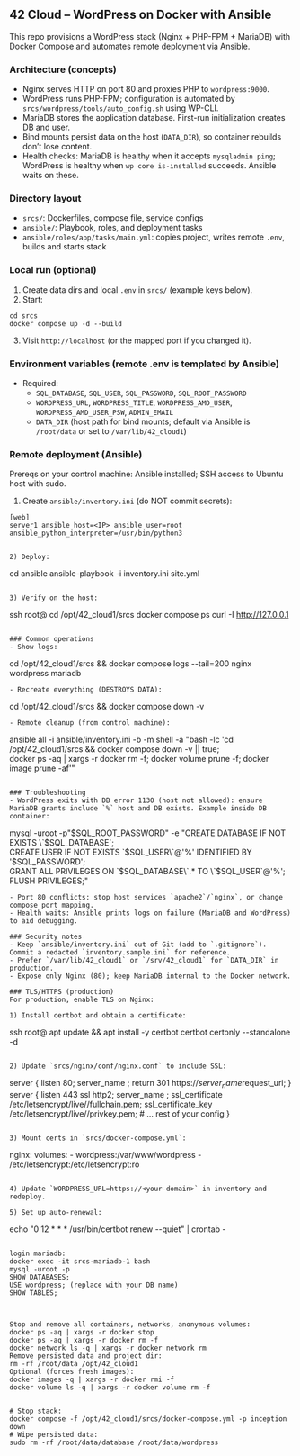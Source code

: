 ## 42 Cloud – WordPress on Docker with Ansible

This repo provisions a WordPress stack (Nginx + PHP-FPM + MariaDB) with Docker Compose and automates remote deployment via Ansible.

### Architecture (concepts)
- Nginx serves HTTP on port 80 and proxies PHP to `wordpress:9000`.
- WordPress runs PHP-FPM; configuration is automated by `srcs/wordpress/tools/auto_config.sh` using WP-CLI.
- MariaDB stores the application database. First-run initialization creates DB and user.
- Bind mounts persist data on the host (`DATA_DIR`), so container rebuilds don’t lose content.
- Health checks: MariaDB is healthy when it accepts `mysqladmin ping`; WordPress is healthy when `wp core is-installed` succeeds. Ansible waits on these.

### Directory layout
- `srcs/`: Dockerfiles, compose file, service configs
- `ansible/`: Playbook, roles, and deployment tasks
- `ansible/roles/app/tasks/main.yml`: copies project, writes remote `.env`, builds and starts stack

### Local run (optional)
1) Create data dirs and local `.env` in `srcs/` (example keys below).
2) Start:
```
cd srcs
docker compose up -d --build
```
3) Visit `http://localhost` (or the mapped port if you changed it).

### Environment variables (remote .env is templated by Ansible)
- Required:
  - `SQL_DATABASE`, `SQL_USER`, `SQL_PASSWORD`, `SQL_ROOT_PASSWORD`
  - `WORDPRESS_URL`, `WORDPRESS_TITLE`, `WORDPRESS_AMD_USER`, `WORDPRESS_AMD_USER_PSW`, `ADMIN_EMAIL`
  - `DATA_DIR` (host path for bind mounts; default via Ansible is `/root/data` or set to `/var/lib/42_cloud1`)

### Remote deployment (Ansible)
Prereqs on your control machine: Ansible installed; SSH access to Ubuntu host with sudo.

1) Create `ansible/inventory.ini` (do NOT commit secrets):
```
[web]
server1 ansible_host=<IP> ansible_user=root ansible_python_interpreter=/usr/bin/python3


2) Deploy:
```
cd ansible
ansible-playbook -i inventory.ini site.yml
```

3) Verify on the host:
```
ssh root@<IP>
cd /opt/42_cloud1/srcs
docker compose ps
curl -I http://127.0.0.1
```

### Common operations
- Show logs:
```
cd /opt/42_cloud1/srcs && docker compose logs --tail=200 nginx wordpress mariadb
```
- Recreate everything (DESTROYS DATA):
```
cd /opt/42_cloud1/srcs && docker compose down -v
```
- Remote cleanup (from control machine):
```
ansible all -i ansible/inventory.ini -b -m shell -a "bash -lc 'cd /opt/42_cloud1/srcs && docker compose down -v || true; \
docker ps -aq | xargs -r docker rm -f; docker volume prune -f; docker image prune -af'"
```

### Troubleshooting
- WordPress exits with DB error 1130 (host not allowed): ensure MariaDB grants include `%` host and DB exists. Example inside DB container:
```
mysql -uroot -p"$SQL_ROOT_PASSWORD" -e "CREATE DATABASE IF NOT EXISTS \`$SQL_DATABASE\`; \
CREATE USER IF NOT EXISTS \`$SQL_USER\`@'%' IDENTIFIED BY '$SQL_PASSWORD'; \
GRANT ALL PRIVILEGES ON \`$SQL_DATABASE\`.* TO \`$SQL_USER\`@'%'; FLUSH PRIVILEGES;"
```
- Port 80 conflicts: stop host services `apache2`/`nginx`, or change compose port mapping.
- Health waits: Ansible prints logs on failure (MariaDB and WordPress) to aid debugging.

### Security notes
- Keep `ansible/inventory.ini` out of Git (add to `.gitignore`). Commit a redacted `inventory.sample.ini` for reference.
- Prefer `/var/lib/42_cloud1` or `/srv/42_cloud1` for `DATA_DIR` in production.
- Expose only Nginx (80); keep MariaDB internal to the Docker network.

### TLS/HTTPS (production)
For production, enable TLS on Nginx:

1) Install certbot and obtain a certificate:
```
ssh root@<IP>
apt update && apt install -y certbot
certbot certonly --standalone -d <your-domain>
```

2) Update `srcs/nginx/conf/nginx.conf` to include SSL:
```
server {
    listen 80;
    server_name <your-domain>;
    return 301 https://$server_name$request_uri;
}
server {
    listen 443 ssl http2;
    server_name <your-domain>;
    ssl_certificate /etc/letsencrypt/live/<your-domain>/fullchain.pem;
    ssl_certificate_key /etc/letsencrypt/live/<your-domain>/privkey.pem;
    # ... rest of your config
}
```

3) Mount certs in `srcs/docker-compose.yml`:
```
nginx:
  volumes:
    - wordpress:/var/www/wordpress
    - /etc/letsencrypt:/etc/letsencrypt:ro
```

4) Update `WORDPRESS_URL=https://<your-domain>` in inventory and redeploy.

5) Set up auto-renewal:
```
echo "0 12 * * * /usr/bin/certbot renew --quiet" | crontab -
```

login mariadb:
docker exec -it srcs-mariadb-1 bash
mysql -uroot -p
SHOW DATABASES;
USE wordpress; (replace with your DB name)
SHOW TABLES;



Stop and remove all containers, networks, anonymous volumes:
docker ps -aq | xargs -r docker stop
docker ps -aq | xargs -r docker rm -f
docker network ls -q | xargs -r docker network rm
Remove persisted data and project dir:
rm -rf /root/data /opt/42_cloud1
Optional (forces fresh images):
docker images -q | xargs -r docker rmi -f
docker volume ls -q | xargs -r docker volume rm -f


# Stop stack:
docker compose -f /opt/42_cloud1/srcs/docker-compose.yml -p inception down
# Wipe persisted data:
sudo rm -rf /root/data/database /root/data/wordpress